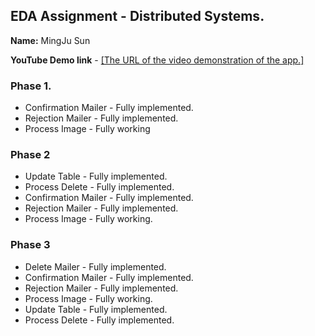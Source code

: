## EDA Assignment - Distributed Systems.

__Name:__ MingJu Sun

__YouTube Demo link__ - [[The URL of the video demonstration of the app.]](https://youtu.be/bxwYInWU-l4)




### Phase 1.

+ Confirmation Mailer - Fully implemented.
+ Rejection Mailer - Fully implemented.
+ Process Image - Fully working

### Phase 2

+ Update Table - Fully implemented.
+ Process Delete - Fully implemented.
+ Confirmation Mailer - Fully implemented.
+ Rejection Mailer - Fully implemented.
+ Process Image - Fully working.

### Phase 3


+ Delete Mailer - Fully implemented.
+ Confirmation Mailer - Fully implemented.
+ Rejection Mailer - Fully implemented.
+ Process Image - Fully working.
+ Update Table - Fully implemented.
+ Process Delete - Fully implemented.
